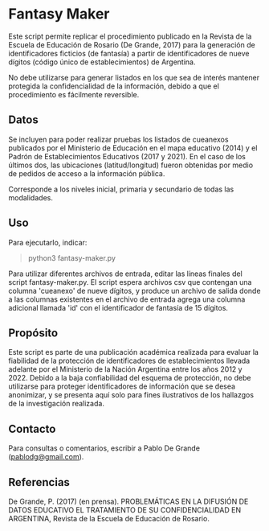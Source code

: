 # Fantasy Maker

Este script permite replicar el procedimiento publicado en la Revista de la Escuela de Educación de Rosario (De Grande, 2017) para la generación de identificadores ficticios (de fantasía) a partir de identificadores de nueve dígitos (código único de establecimientos) de Argentina.

No debe utilizarse para generar listados en los que sea de interés mantener protegida la confidencialidad de la información, debido a que el procedimiento es fácilmente reversible.

## Datos

Se incluyen para poder realizar pruebas los listados de cueanexos publicados por el Ministerio de Educación en el mapa educativo (2014) y el Padrón de Establecimientos Educativos (2017 y 2021). En el caso de los últimos dos, las ubicaciones (latitud/longitud) fueron obtenidas por medio de pedidos de acceso a la información pública. 

Corresponde a los niveles inicial, primaria y secundario de todas las modalidades.

## Uso 

Para ejecutarlo, indicar:

> python3 fantasy-maker.py

Para utilizar diferentes archivos de entrada, editar las líneas finales del script fantasy-maker.py. El script espera archivos csv que contengan una columna 'cueanexo' de nueve dígitos, y produce un archivo de salida donde a las columnas existentes en el archivo de entrada agrega una columna adicional llamada 'id' con el identificador de fantasía de 15 dígitos.

## Propósito

Este script es parte de una publicación académica realizada para evaluar la fiabilidad de la protección de identificadores de establecimientos llevada adelante por el Ministerio de la Nación Argentina entre los años 2012 y 2022. Debido a la baja confiabilidad del esquema de protección, no debe utilizarse para proteger identificadores de información que se desea anonimizar, y se presenta aquí solo para fines ilustrativos de los hallazgos de la investigación realizada.

## Contacto

Para consultas o comentarios, escribir a Pablo De Grande (pablodg@gmail.com).

## Referencias

De Grande, P. (2017) (en prensa). PROBLEMÁTICAS EN LA DIFUSIÓN DE DATOS EDUCATIVO EL TRATAMIENTO DE SU CONFIDENCIALIDAD EN ARGENTINA, Revista de la Escuela de Educación de Rosario.
